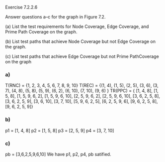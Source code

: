 Exercise 7.2.2.6

Answer questions a–c for the graph in Figure 7.2.

(a) List the test requirements for Node Coverage, Edge Coverage, and Prime Path Coverage on the graph.

(b) List test paths that achieve Node Coverage but not Edge Coverage on the graph.

(c) List test paths that achieve Edge Coverage but not Prime PathCoverage on the graph


### a)

T(RNC) = {1, 2, 3, 4, 5, 6, 7, 8, 9, 10}
T(REC) = {(1, 4), (1, 5), (2, 5), (3, 6), (3, 7), (4, 8), (5, 8), (5, 9), (6, 2), (6, 10), (7, 10),
(9, 6) }
TR(PPC) = { [1, 4, 8], [1, 5, 8], [1, 5, 9, 6, 2], [1, 5, 9, 6, 10], [2, 5, 9, 6, 2], [2, 5, 9, 6, 10], [3, 6, 2, 5, 8], [3, 6, 2, 5, 9], [3, 6, 10], [3, 7, 10], [5, 9, 6, 2, 5], [6, 2, 5, 9, 6], [9, 6, 2, 5, 8], [9, 6, 2, 5, 9]}

### b)

p1 = [1, 4, 8]
p2 = [1, 5, 8]
p3 = [2, 5, 9]
p4 = [3, 7, 10]

### c)

pb = [3,6,2,5,9,6,10]
We have p1, p2, p4, pb satified.